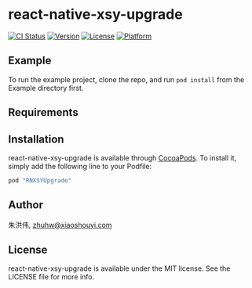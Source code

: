 # react-native-xsy-upgrade

[![CI Status](http://img.shields.io/travis/朱洪伟/react-native-xsy-upgrade.svg?style=flat)](https://travis-ci.org/朱洪伟/react-native-xsy-upgrade)
[![Version](https://img.shields.io/cocoapods/v/react-native-xsy-upgrade.svg?style=flat)](http://cocoapods.org/pods/react-native-xsy-upgrade)
[![License](https://img.shields.io/cocoapods/l/react-native-xsy-upgrade.svg?style=flat)](http://cocoapods.org/pods/react-native-xsy-upgrade)
[![Platform](https://img.shields.io/cocoapods/p/react-native-xsy-upgrade.svg?style=flat)](http://cocoapods.org/pods/react-native-xsy-upgrade)

## Example


To run the example project, clone the repo, and run `pod install` from the Example directory first.

## Requirements

## Installation

react-native-xsy-upgrade is available through [CocoaPods](http://cocoapods.org). To install
it, simply add the following line to your Podfile:

```ruby
pod "RNXSYUpgrade"
```

## Author

朱洪伟, zhuhw@xiaoshouyi.com

## License

react-native-xsy-upgrade is available under the MIT license. See the LICENSE file for more info.
